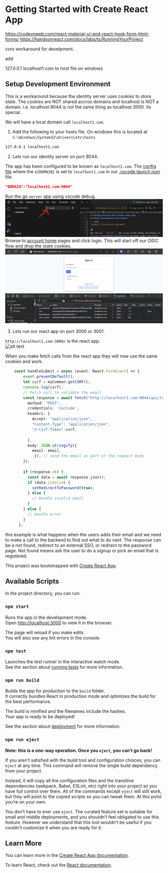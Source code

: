 # Getting Started with Create React App

https://codevoweb.com/react-material-ui-and-react-hook-form-html-forms/
https://handsonreact.com/docs/labs/ts/RunningYourProject

cors workaround for develpment.

add

127.0.0.1 localhost1.com
to host file on windows

## Setup Development Environment

This is a workaround because the identity server uses cookies to store state.  The cookies are NOT shared accros domains and localhost is NOT a domain.  i.e. localhost:9044 is not the same thing as localhost:3000.  Its special.

We will have a local domain call ```localhost1.com```. 

1. Add the following to your hosts file.  On windows this is located at ```C:\Windows\System32\drivers\etc\hosts```

```txt
127.0.0.1 localhost1.com
```

2. Lets run our identity server on port 9044.  

The app has been configured to be known as ```localhost1.com```.  The [config file](../cmd/server/config/rage.json) where the ```${DOMAIN}``` is set to ```localhost1.com``` in our [.vscode launch.json](../.vscode/launch.json#15) file.

```json
"DOMAIN":"localhost1.com:9044"      
```

Run the go ```server``` app using vscode debug.  
![alt text](vscode-server-debug.png) 
Browse to [account home](http://localhost1.com:9044) pages and click login.  This will start off our OIDC flow and drop the state cookies.  ![alt text](login-state-cookies.png)

3. Lets run our react app on port 3000 or 3001.

```http://localhost1.com:3000/``` is the react app.  
![alt text](react-app-same-cookies.png)

When you make fetch calls from the react app they will now use the same cookies and work.

```typescript
    const handleSubmit = async (event: React.FormEvent) => {
        event.preventDefault();
        let csrf = myCommon.getCSRF();
        console.log(csrf);
        // Fetch call to validate the email
        const response = await fetch("http://localhost1.com:9044/api/login-phase-one", {
          method: "POST",
          credentials: 'include', 
          headers: {
            Accept: "application/json",
            "Content-Type": "application/json",
            "X-Csrf-Token":csrf,

          },
          body: JSON.stringify({ 
            email: email,
             }), // send the email as part of the request body
        });
      
        if (response.ok) {
          const data = await response.json();
          if (data.isValid) {
            setRedirectToPassword(true);
          } else {
            // Handle invalid email
          }
        } else {
          // Handle error
        }
      };
```

this example is what happens when the users adds their email and we need to make a call to the backend to find out what to do next.  The response can be a not found, redirect to an external SSO, or redirect to the password page.  Not found means ask the user to do a signup or pick an email that is registered.

This project was bootstrapped with [Create React App](https://github.com/facebook/create-react-app).

## Available Scripts

In the project directory, you can run:

### `npm start`

Runs the app in the development mode.\
Open [http://localhost:3000](http://localhost:3000) to view it in the browser.

The page will reload if you make edits.\
You will also see any lint errors in the console.

### `npm test`

Launches the test runner in the interactive watch mode.\
See the section about [running tests](https://facebook.github.io/create-react-app/docs/running-tests) for more information.

### `npm run build`

Builds the app for production to the `build` folder.\
It correctly bundles React in production mode and optimizes the build for the best performance.

The build is minified and the filenames include the hashes.\
Your app is ready to be deployed!

See the section about [deployment](https://facebook.github.io/create-react-app/docs/deployment) for more information.

### `npm run eject`

**Note: this is a one-way operation. Once you `eject`, you can’t go back!**

If you aren’t satisfied with the build tool and configuration choices, you can `eject` at any time. This command will remove the single build dependency from your project.

Instead, it will copy all the configuration files and the transitive dependencies (webpack, Babel, ESLint, etc) right into your project so you have full control over them. All of the commands except `eject` will still work, but they will point to the copied scripts so you can tweak them. At this point you’re on your own.

You don’t have to ever use `eject`. The curated feature set is suitable for small and middle deployments, and you shouldn’t feel obligated to use this feature. However we understand that this tool wouldn’t be useful if you couldn’t customize it when you are ready for it.

## Learn More

You can learn more in the [Create React App documentation](https://facebook.github.io/create-react-app/docs/getting-started).

To learn React, check out the [React documentation](https://reactjs.org/).
